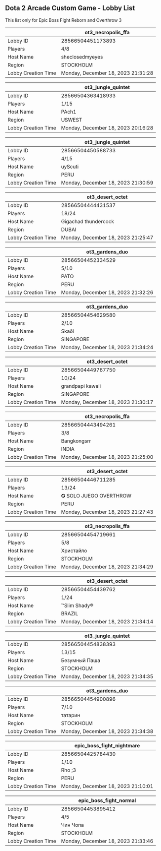 ## Dota 2 Arcade Custom Game - Lobby List

This list only for Epic Boss Fight Reborn and Overthrow 3

|  | ot3_necropolis_ffa |
| ------ | ------ |
| Lobby ID | 28566504451173893 |
| Players | 4/8 |
| Host Name | sheclosedmyeyes |
| Region | STOCKHOLM |
| Lobby Creation Time | Monday, December 18, 2023 21:31:28 |


|  | ot3_jungle_quintet |
| ------ | ------ |
| Lobby ID | 28566504363418933 |
| Players | 1/15 |
| Host Name | PAch1 |
| Region | USWEST |
| Lobby Creation Time | Monday, December 18, 2023 20:16:28 |


|  | ot3_jungle_quintet |
| ------ | ------ |
| Lobby ID | 28566504450588733 |
| Players | 4/15 |
| Host Name | uyScuti |
| Region | PERU |
| Lobby Creation Time | Monday, December 18, 2023 21:30:59 |


|  | ot3_desert_octet |
| ------ | ------ |
| Lobby ID | 28566504444431537 |
| Players | 18/24 |
| Host Name | Gigachad thundercock |
| Region | DUBAI |
| Lobby Creation Time | Monday, December 18, 2023 21:25:47 |


|  | ot3_gardens_duo |
| ------ | ------ |
| Lobby ID | 28566504452334529 |
| Players | 5/10 |
| Host Name | PATO |
| Region | PERU |
| Lobby Creation Time | Monday, December 18, 2023 21:32:26 |


|  | ot3_gardens_duo |
| ------ | ------ |
| Lobby ID | 28566504454629580 |
| Players | 2/10 |
| Host Name | Skaði |
| Region | SINGAPORE |
| Lobby Creation Time | Monday, December 18, 2023 21:34:24 |


|  | ot3_desert_octet |
| ------ | ------ |
| Lobby ID | 28566504449767750 |
| Players | 10/24 |
| Host Name | grandpapi kawaii |
| Region | SINGAPORE |
| Lobby Creation Time | Monday, December 18, 2023 21:30:17 |


|  | ot3_necropolis_ffa |
| ------ | ------ |
| Lobby ID | 28566504443494261 |
| Players | 3/8 |
| Host Name | Bangkongsrr |
| Region | INDIA |
| Lobby Creation Time | Monday, December 18, 2023 21:25:00 |


|  | ot3_desert_octet |
| ------ | ------ |
| Lobby ID | 28566504446711285 |
| Players | 13/24 |
| Host Name | ✪ SOLO JUEGO OVERTHROW |
| Region | PERU |
| Lobby Creation Time | Monday, December 18, 2023 21:27:43 |


|  | ot3_necropolis_ffa |
| ------ | ------ |
| Lobby ID | 28566504454719661 |
| Players | 5/8 |
| Host Name | Христайло |
| Region | STOCKHOLM |
| Lobby Creation Time | Monday, December 18, 2023 21:34:29 |


|  | ot3_desert_octet |
| ------ | ------ |
| Lobby ID | 28566504454439762 |
| Players | 1/24 |
| Host Name | ™Slim Shady® |
| Region | BRAZIL |
| Lobby Creation Time | Monday, December 18, 2023 21:34:14 |


|  | ot3_jungle_quintet |
| ------ | ------ |
| Lobby ID | 28566504454838393 |
| Players | 13/15 |
| Host Name | Безумный Паша |
| Region | STOCKHOLM |
| Lobby Creation Time | Monday, December 18, 2023 21:34:35 |


|  | ot3_gardens_duo |
| ------ | ------ |
| Lobby ID | 28566504454900896 |
| Players | 7/10 |
| Host Name | татарин |
| Region | STOCKHOLM |
| Lobby Creation Time | Monday, December 18, 2023 21:34:38 |


|  | epic_boss_fight_nightmare |
| ------ | ------ |
| Lobby ID | 28566504425784430 |
| Players | 1/10 |
| Host Name | Rho ;3 |
| Region | PERU |
| Lobby Creation Time | Monday, December 18, 2023 21:10:01 |


|  | epic_boss_fight_normal |
| ------ | ------ |
| Lobby ID | 28566504453895412 |
| Players | 4/5 |
| Host Name | Чин Чопа |
| Region | STOCKHOLM |
| Lobby Creation Time | Monday, December 18, 2023 21:33:46 |


